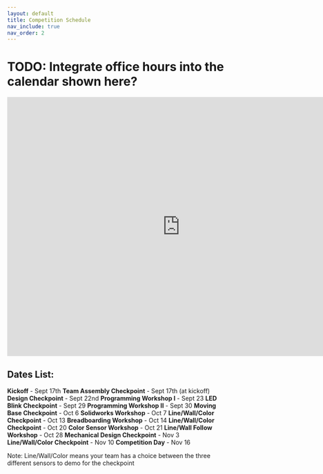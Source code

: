 ```yaml
---
layout: default
title: Competition Schedule
nav_include: true
nav_order: 2
---
```


# TODO: Integrate office hours into the calendar shown here?
<iframe src="https://calendar.google.com/calendar/embed?src=1e8b00794a07180514fdc54c5b78dca70637bc1a8a72076e64dc787ebe2a71cb%40group.calendar.google.com&ctz=America%2FChicago" style="border: 0" width="800" height="600" frameborder="0" scrolling="no"></iframe>

## Dates List:

**Kickoff** - Sept 17th
**Team Assembly Checkpoint** - Sept 17th (at kickoff)
**Design Checkpoint** - Sept 22nd
**Programming Workshop I** - Sept 23
**LED Blink Checkpoint** - Sept 29
**Programming Workshop II** - Sept 30
**Moving Base Checkpoint** - Oct 6
**Solidworks Workshop** - Oct 7
**Line/Wall/Color Checkpoint** - Oct 13
**Breadboarding Workshop** - Oct 14
**Line/Wall/Color Checkpoint** - Oct 20
**Color Sensor Workshop** - Oct 21
**Line/Wall Follow Workshop** - Oct 28
**Mechanical Design Checkpoint** - Nov 3
**Line/Wall/Color Checkpoint** - Nov 10
**Competition Day** - Nov 16

Note: Line/Wall/Color means your team has a choice between the three different sensors to demo for the checkpoint